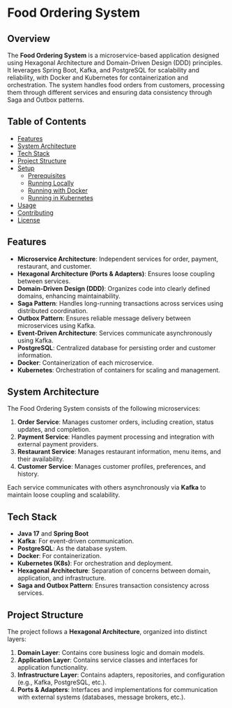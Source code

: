 # Food Ordering System

## Overview

The **Food Ordering System** is a microservice-based application designed using Hexagonal Architecture and Domain-Driven Design (DDD) principles. It leverages Spring Boot, Kafka, and PostgreSQL for scalability and reliability, with Docker and Kubernetes for containerization and orchestration. The system handles food orders from customers, processing them through different services and ensuring data consistency through Saga and Outbox patterns.

## Table of Contents
- [Features](#features)
- [System Architecture](#system-architecture)
- [Tech Stack](#tech-stack)
- [Project Structure](#project-structure)
- [Setup](#setup)
  - [Prerequisites](#prerequisites)
  - [Running Locally](#running-locally)
  - [Running with Docker](#running-with-docker)
  - [Running in Kubernetes](#running-in-kubernetes)
- [Usage](#usage)
- [Contributing](#contributing)
- [License](#license)

## Features

- **Microservice Architecture**: Independent services for order, payment, restaurant, and customer.
- **Hexagonal Architecture (Ports & Adapters)**: Ensures loose coupling between services.
- **Domain-Driven Design (DDD)**: Organizes code into clearly defined domains, enhancing maintainability.
- **Saga Pattern**: Handles long-running transactions across services using distributed coordination.
- **Outbox Pattern**: Ensures reliable message delivery between microservices using Kafka.
- **Event-Driven Architecture**: Services communicate asynchronously using Kafka.
- **PostgreSQL**: Centralized database for persisting order and customer information.
- **Docker**: Containerization of each microservice.
- **Kubernetes**: Orchestration of containers for scaling and management.

## System Architecture

The Food Ordering System consists of the following microservices:

1. **Order Service**: Manages customer orders, including creation, status updates, and completion.
2. **Payment Service**: Handles payment processing and integration with external payment providers.
3. **Restaurant Service**: Manages restaurant information, menu items, and their availability.
4. **Customer Service**: Manages customer profiles, preferences, and history.

Each service communicates with others asynchronously via **Kafka** to maintain loose coupling and scalability.

## Tech Stack

- **Java 17** and **Spring Boot**
- **Kafka**: For event-driven communication.
- **PostgreSQL**: As the database system.
- **Docker**: For containerization.
- **Kubernetes (K8s)**: For orchestration and deployment.
- **Hexagonal Architecture**: Separation of concerns between domain, application, and infrastructure.
- **Saga and Outbox Pattern**: Ensures transaction consistency across services.

## Project Structure

The project follows a **Hexagonal Architecture**, organized into distinct layers:

1. **Domain Layer**: Contains core business logic and domain models.
2. **Application Layer**: Contains service classes and interfaces for application functionality.
3. **Infrastructure Layer**: Contains adapters, repositories, and configuration (e.g., Kafka, PostgreSQL, etc.).
4. **Ports & Adapters**: Interfaces and implementations for communication with external systems (databases, message brokers, etc.).

